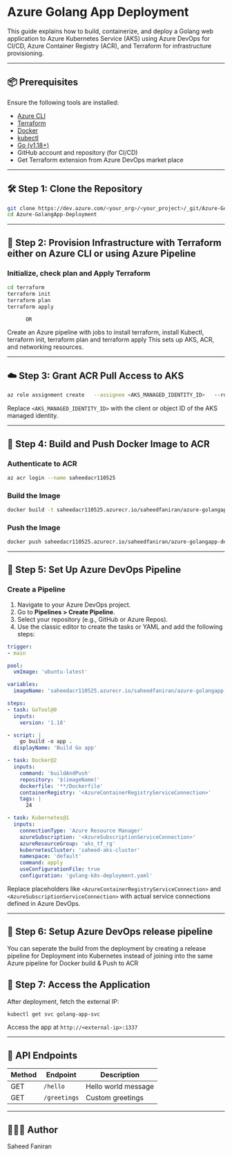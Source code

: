 # Azure Golang App Deployment

This guide explains how to build, containerize, and deploy a Golang web application to Azure Kubernetes Service (AKS) using Azure DevOps for CI/CD, Azure Container Registry (ACR), and Terraform for infrastructure provisioning.

---

## 📦 Prerequisites

Ensure the following tools are installed:

- [Azure CLI](https://learn.microsoft.com/en-us/cli/azure/install-azure-cli)
- [Terraform](https://developer.hashicorp.com/terraform/downloads)
- [Docker](https://www.docker.com/get-started)
- [kubectl](https://kubernetes.io/docs/tasks/tools/)
- [Go (v1.18+)](https://go.dev/doc/install)
- GitHub account and repository (for CI/CD)
- Get Terraform extension from Azure DevOps market place

---

## 🛠️ Step 1: Clone the Repository

```bash
git clone https://dev.azure.com/<your_org>/<your_project>/_git/Azure-GolangApp-Deployment
cd Azure-GolangApp-Deployment
```

---

## 🐳 Step 2: Provision Infrastructure with Terraform either on Azure CLI or using Azure Pipeline

### Initialize, check plan and Apply Terraform

```bash
cd terraform
terraform init
terraform plan
terraform apply
```
          OR
Create an Azure pipeline with jobs to install terraform, install Kubectl, terraform init, terraform plan and terraform apply
This sets up AKS, ACR, and networking resources.

---

## ☁️ Step 3: Grant ACR Pull Access to AKS

```bash
az role assignment create   --assignee <AKS_MANAGED_IDENTITY_ID>   --role "AcrPull"   --scope $(az acr show --name saheedacr110525 --resource-group aks_tf_rg --query id --output tsv)
```

Replace `<AKS_MANAGED_IDENTITY_ID>` with the client or object ID of the AKS managed identity.

---

## 🔐 Step 4: Build and Push Docker Image to ACR

### Authenticate to ACR

```bash
az acr login --name saheedacr110525
```

### Build the Image

```bash
docker build -t saheedacr110525.azurecr.io/saheedfaniran/azure-golangapp-deployment:24 .
```

### Push the Image

```bash
docker push saheedacr110525.azurecr.io/saheedfaniran/azure-golangapp-deployment:24
```

---

## 🚀 Step 5: Set Up Azure DevOps Pipeline

### Create a Pipeline

1. Navigate to your Azure DevOps project.
2. Go to **Pipelines > Create Pipeline**.
3. Select your repository (e.g., GitHub or Azure Repos).
4. Use the classic editor to create the tasks or YAML and add the following steps:

```yaml
trigger:
- main

pool:
  vmImage: 'ubuntu-latest'

variables:
  imageName: 'saheedacr110525.azurecr.io/saheedfaniran/azure-golangapp-deployment'

steps:
- task: GoTool@0
  inputs:
    version: '1.18'

- script: |
    go build -o app .
  displayName: 'Build Go app'

- task: Docker@2
  inputs:
    command: 'buildAndPush'
    repository: '$(imageName)'
    dockerfile: '**/Dockerfile'
    containerRegistry: '<AzureContainerRegistryServiceConnection>'
    tags: |
      24

- task: Kubernetes@1
  inputs:
    connectionType: 'Azure Resource Manager'
    azureSubscription: '<AzureSubscriptionServiceConnection>'
    azureResourceGroup: 'aks_tf_rg'
    kubernetesCluster: 'saheed-aks-cluster'
    namespace: 'default'
    command: apply
    useConfigurationFile: true
    configuration: 'golang-k8s-deployment.yaml'
```

Replace placeholders like `<AzureContainerRegistryServiceConnection>` and `<AzureSubscriptionServiceConnection>` with actual service connections defined in Azure DevOps.

---
## 📡 Step 6: Setup Azure DevOps release pipeline
You can seperate the build from the deployment by creating a release pipeline for Deployment into Kubernetes instead of joining into the same Azure pipeline for Docker build & Push to ACR

## 📡 Step 7: Access the Application

After deployment, fetch the external IP:

```bash
kubectl get svc golang-app-svc
```

Access the app at `http://<external-ip>:1337`

---

## 🧪 API Endpoints

| Method | Endpoint     | Description         |
|--------|--------------|---------------------|
| GET    | `/hello`     | Hello world message |
| GET    | `/greetings` | Custom greetings    |

---

## 👨🏽‍💻 Author

Saheed Faniran
